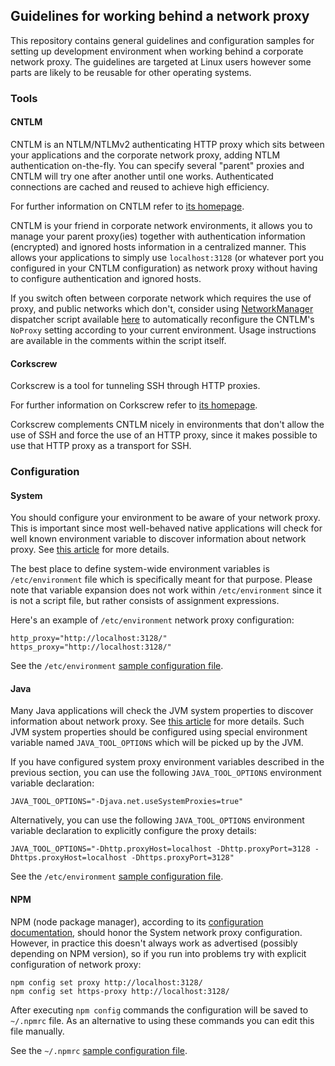 ## Guidelines for working behind a network proxy

This repository contains general guidelines and configuration samples for setting up development environment when working behind a corporate network proxy. The guidelines are targeted at Linux users however some parts are likely to be reusable for other operating systems.

### Tools

#### CNTLM

CNTLM is an NTLM/NTLMv2 authenticating HTTP proxy which sits between your applications and the corporate network proxy, adding NTLM authentication on-the-fly. You can specify several "parent" proxies and CNTLM will try one after another until one works. Authenticated connections are cached and reused to achieve high efficiency.

For further information on CNTLM refer to [its homepage](http://cntlm.sourceforge.net/).

CNTLM is your friend in corporate network environments, it allows you to manage your parent proxy(ies) together with authentication information (encrypted) and ignored hosts information in a centralized manner. This allows your applications to simply use ```localhost:3128``` (or whatever port you configured in your CNTLM configuration) as network proxy without having to configure authentication and ignored hosts.

If you switch often between corporate network which requires the use of proxy, and public networks which don't, consider using [NetworkManager](http://linux.die.net/man/8/networkmanager) dispatcher script available [here](https://github.com/vpavic/bash-scripts/blob/master/cntlm_noproxy_config.sh) to automatically reconfigure the CNTLM's ```NoProxy``` setting according to your current environment. Usage instructions are available in the comments within the script itself.

#### Corkscrew

Corkscrew is a tool for tunneling SSH through HTTP proxies.

For further information on Corkscrew refer to [its homepage](http://agroman.net/corkscrew/).

Corkscrew complements CNTLM nicely in environments that don't allow the use of SSH and force the use of an HTTP proxy, since it makes possible to use that HTTP proxy as a transport for SSH.

### Configuration

#### System

You should configure your environment to be aware of your network proxy. This is important since most well-behaved native applications will check for well known environment variable to discover information about network proxy. See [this article](https://wiki.archlinux.org/index.php/proxy_settings) for more details.

The best place to define system-wide environment variables is ```/etc/environment``` file which is specifically meant for that purpose. Please note that variable expansion does not work within ```/etc/environment``` since it is not a script file, but rather consists of assignment expressions.

Here's an example of ```/etc/environment``` network proxy configuration:

```shell
http_proxy="http://localhost:3128/"
https_proxy="http://localhost:3128/"
```

See the ```/etc/environment``` [sample configuration file](https://github.com/vpavic/proxy-guidelines/blob/master/samples/environment).

#### Java

Many Java applications will check the JVM system properties to discover information about network proxy. See [this article](https://docs.oracle.com/javase/8/docs/technotes/guides/net/proxies.html) for more details. Such JVM system properties should be configured using special environment variable named ```JAVA_TOOL_OPTIONS``` which will be picked up by the JVM.

If you have configured system proxy environment variables described in the previous section, you can use the following ```JAVA_TOOL_OPTIONS``` environment variable declaration:

```shell
JAVA_TOOL_OPTIONS="-Djava.net.useSystemProxies=true"
```

Alternatively, you can use the following ```JAVA_TOOL_OPTIONS``` environment variable declaration to explicitly configure the proxy details:

```shell
JAVA_TOOL_OPTIONS="-Dhttp.proxyHost=localhost -Dhttp.proxyPort=3128 -Dhttps.proxyHost=localhost -Dhttps.proxyPort=3128"
```

See the ```/etc/environment``` [sample configuration file](https://github.com/vpavic/proxy-guidelines/blob/master/samples/environment).

#### NPM

NPM (node package manager), according to its [configuration documentation](https://docs.npmjs.com/misc/config), should honor the System network proxy configuration. However, in practice this doesn't always work as advertised (possibly depending on NPM version), so if you run into problems try with explicit configuration of network proxy:

```shell
npm config set proxy http://localhost:3128/
npm config set https-proxy http://localhost:3128/
```

After executing ```npm config``` commands the configuration will be saved to ```~/.npmrc``` file. As an alternative to using these commands you can edit this file manually.

See the ```~/.npmrc``` [sample configuration file](https://github.com/vpavic/proxy-guidelines/blob/master/samples/.npmrc).
